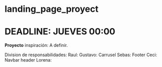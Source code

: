 # landing_page_proyect
# **DEADLINE: JUEVES 00:00**

**Proyecto** inspiración: A definir.

Division de responsabilidades:
Raul: 
Gustavo: Carrusel
Sebas: Footer
Ceci: Navbar header
Lorena:
